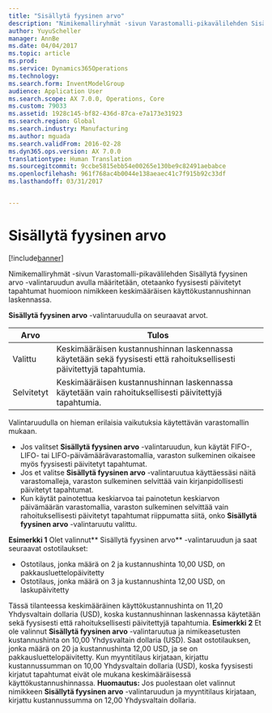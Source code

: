 ```yaml
---
title: "Sisällytä fyysinen arvo"
description: "Nimikemalliryhmät -sivun Varastomalli-pikavälilehden Sisällytä fyysinen arvo -valintaruudun avulla määritetään, otetaanko fyysisesti päivitetyt tapahtumat huomioon nimikkeen keskimääräisen käyttökustannushinnan laskennassa."
author: YuyuScheller
manager: AnnBe
ms.date: 04/04/2017
ms.topic: article
ms.prod: 
ms.service: Dynamics365Operations
ms.technology: 
ms.search.form: InventModelGroup
audience: Application User
ms.search.scope: AX 7.0.0, Operations, Core
ms.custom: 79033
ms.assetid: 1928c145-bf82-436d-87ca-e7a173e31923
ms.search.region: Global
ms.search.industry: Manufacturing
ms.author: mguada
ms.search.validFrom: 2016-02-28
ms.dyn365.ops.version: AX 7.0.0
translationtype: Human Translation
ms.sourcegitcommit: 9ccbe5815ebb54e00265e130be9c82491aebabce
ms.openlocfilehash: 961f768ac4b0044e138aeaec41c7f915b92c33df
ms.lasthandoff: 03/31/2017


---
```


# <a name="include-physical-value"></a>Sisällytä fyysinen arvo

[!include[banner](../includes/banner.md)]


Nimikemalliryhmät -sivun Varastomalli-pikavälilehden Sisällytä fyysinen arvo -valintaruudun avulla määritetään, otetaanko fyysisesti päivitetyt tapahtumat huomioon nimikkeen keskimääräisen käyttökustannushinnan laskennassa.

**Sisällytä fyysinen arvo** -valintaruudulla on seuraavat arvot.

| Arvo    | Tulos                                                                                                                          |
|----------|---------------------------------------------------------------------------------------------------------------------------------|
| Valittu | Keskimääräisen kustannushinnan laskennassa käytetään sekä fyysisesti että rahoituksellisesti päivitettyjä tapahtumia. |
| Selvitetyt  | Keskimääräisen kustannushinnan laskennassa käytetään vain rahoituksellisesti päivitettyjä tapahtumia.                                     |

Valintaruudulla on hieman erilaisia vaikutuksia käytettävän varastomallin mukaan.

-   Jos valitset **Sisällytä fyysinen arvo** -valintaruudun, kun käytät FIFO-, LIFO- tai LIFO-päivämäärävarastomallia, varaston sulkeminen oikaisee myös fyysisesti päivitetyt tapahtumat.
-   Jos et valitse **Sisällytä fyysinen arvo** -valintaruutua käyttäessäsi näitä varastomalleja, varaston sulkeminen selvittää vain kirjanpidollisesti päivitetyt tapahtumat.
-   Kun käytät painotettua keskiarvoa tai painotetun keskiarvon päivämäärän varastomallia, varaston sulkeminen selvittää vain rahoituksellisesti päivitetyt tapahtumat riippumatta siitä, onko **Sisällytä fyysinen arvo** -valintaruutu valittu.

**Esimerkki 1** Olet valinnut** Sisällytä fyysinen arvo** -valintaruudun ja saat seuraavat ostotilaukset:

-   Ostotilaus, jonka määrä on 2 ja kustannushinta 10,00 USD, on pakkausluettelopäivitetty
-   Ostotilaus, jonka määrä on 3 ja kustannushinta 12,00 USD, on laskupäivitetty

Tässä tilanteessa keskimääräinen käyttökustannushinta on 11,20 Yhdysvaltain dollaria (USD), koska kustannushinnan laskennassa käytetään sekä fyysisesti että rahoituksellisesti päivitettyjä tapahtumia. **Esimerkki 2** Et ole valinnut **Sisällytä fyysinen arvo** -valintaruutua ja nimikeasetusten kustannushinta on 10,00 Yhdysvaltain dollaria (USD). Saat ostotilauksen, jonka määrä on 20 ja kustannushinta 12,00 USD, ja se on pakkausluettelopäivitetty. Kun myyntitilaus kirjataan, kirjattu kustannussumman on 10,00 Yhdysvaltain dollaria (USD), koska fyysisesti kirjatut tapahtumat eivät ole mukana keskimääräisessä käyttökustannushinnassa. **Huomautus:** Jos puolestaan olet valinnut nimikkeen **Sisällytä fyysinen arvo** -valintaruudun ja myyntitilaus kirjataan, kirjattu kustannussumma on 12,00 Yhdysvaltain dollaria.




